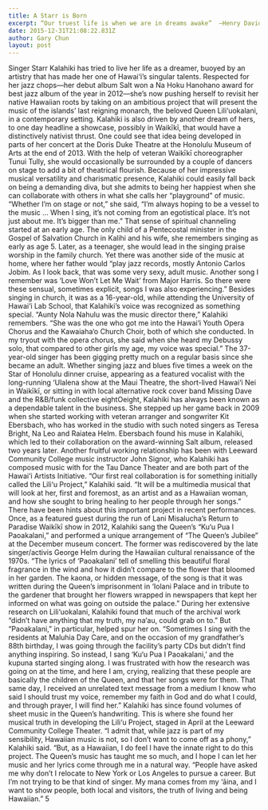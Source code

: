 ```yaml
---
title: A Starr is Born
excerpt: “Our truest life is when we are in dreams awake”  –Henry David Thoreau
date: 2015-12-31T21:08:22.831Z
author: Gary Chun
layout: post
---
```


Singer Starr Kalahiki has tried to live her life as a dreamer, buoyed by an artistry that has made her one of Hawai‘i’s singular talents. Respected for her jazz chops—her debut album Salt won a Na Hoku Hanohano award for best jazz album of the year in 2012—she’s now pushing herself to revisit her native Hawaiian roots by taking on an ambitious project that will present the music of the islands’ last reigning monarch, the beloved Queen Lili‘uokalani, in a contemporary setting.
Kalahiki is also driven by another dream of hers, to one day headline a showcase, possibly in Waikīkī, that would have a distinctively nativist thrust. One could see that idea being developed in parts of her concert at the Doris Duke Theatre at the Honolulu Museum of Arts at the end of 2013. With the help of veteran Waikīkī choreographer Tunui Tully, she would occasionally be surrounded by a couple of dancers on stage to add a bit of theatrical flourish.
Because of her impressive musical versatility and charismatic presence, Kalahiki could easily fall back on being a demanding diva, but she admits to being her happiest when she can collaborate with others in what she calls her “playground” of music.
“Whether I’m on stage or not,” she said, “I’m always hoping to be a vessel to the music … When I sing, it’s not coming from an egotistical place. It’s not just about me. It’s bigger than me.”
That sense of spiritual channeling started at an early age. The only child of a Pentecostal minister in the Gospel of Salvation Church in Kalihi and his wife, she remembers singing as early as age 5. Later, as a teenager, she would lead in the singing praise worship in the family church.
Yet there was another side of the music at home, where her father would “play jazz records, mostly Antonio Carlos Jobim. As I look back, that was some very sexy, adult music. Another song I remember was ‘Love Won’t Let Me Wait’ from Major Harris. So there were these sensual, sometimes explicit, songs I was also experiencing.”
Besides singing in church, it was as a 16-year-old, while attending the University of Hawai‘i Lab School, that Kalahiki’s voice was recognized as something special. “Aunty Nola Nahulu was the music director there,” Kalahiki remembers. “She was the one who got me into the Hawai‘i Youth Opera Chorus and the Kawaiaha‘o Church Choir, both of which she conducted. In my tryout with the opera chorus, she said when she heard my Debussy solo, that compared to other girls my age, my voice was special.”
The 37-year-old singer has been gigging pretty much on a regular basis since she became an adult. Whether singing jazz and blues five times a week on the Star of Honolulu dinner cruise, appearing as a featured vocalist with the long-running ‘Ulalena show at the Maui Theatre, the short-lived Hawai‘i Nei in Waikīkī, or sitting in with local alternative rock cover band Missing Dave and the R&B/funk collective eightOeight, Kalahiki has always been known as a dependable talent in the business.
She stepped up her game back in 2009 when she started working with veteran arranger and songwriter  Kit Ebersbach, who has worked in the studio with such noted singers as Teresa Bright, Na Leo and Raiatea Helm. Ebersbach found his muse in Kalahiki, which led to their collaboration on the award-winning Salt album, released two years later.
Another fruitful working relationship has been with Leeward Community College music instructor John Signor, who Kalahiki has composed music with for the Tau Dance Theater and are both part of the Hawai‘i Artists Initiative.
“Our first real collaboration is for something initially called the Lili‘u Project,” Kalahiki said. “It will be a multimedia musical that will look at her, first and foremost, as an artist and as a Hawaiian woman, and how she sought to bring healing to her people through her songs.”
There have been hints about this important project in recent performances. Once, as a featured guest during the run of Lani Misalucha’s Return to Paradise Waikīkī show in 2012, Kalahiki sang the Queen’s “Ku‘u Pua I Paoakalani,” and performed a unique arrangement of “The Queen’s Jubilee” at the December museum concert.
The former was rediscovered by the late singer/activis George Helm during the Hawaiian cultural renaissance of the 1970s. “The lyrics of ‘Paoakalani’ tell of smelling this beautiful floral fragrance in the wind and how it didn’t compare to the flower that bloomed in her garden. The kaona, or hidden message, of the song is that it was written during the Queen’s imprisonment in ‘Iolani Palace and in tribute to the gardener that brought her flowers wrapped in newspapers that kept her informed on what was going on outside the palace.”
During her extensive research on Lili‘uokalani, Kalahiki found that much of the archival work “didn’t have anything that my truth, my na‘au, could grab on to.” But “Paoakalani,” in particular, helped spur her on. 
“Sometimes I sing with the residents at Maluhia Day Care, and on the occasion of my grandfather’s 88th birthday, I was going through the facility’s party CDs but didn’t find anything inspiring. So instead, I sang ‘Ku‘u Pua I Paoakalani,’ and the kupuna started singing along. I was frustrated with how the research was going on at the time, and here I am, crying, realizing that these people are basically the children of the Queen, and that her songs were for them. That same day, I received an unrelated text message from a medium I know who said I should trust my voice, remember my faith in God and do what I could, and through prayer, I will find her.”
Kalahiki has since found volumes of sheet music in the Queen’s handwriting. This is where she found her musical truth in developing the Lili‘u Project, staged in April at the Leeward Community College Theater.
“I admit that, while jazz is part of my sensibility, Hawaiian music is not, so I don’t want to come off as a phony,” Kalahiki said. “But, as a Hawaiian, I do feel I have the innate right to do this project. The Queen’s music has taught me so much, and I hope I can let her music and her lyrics come through me in a natural way.
“People have asked me why don’t I relocate to New York or Los Angeles to pursue a career. But I’m not trying to be that kind of singer. My mana comes from my ‘āina, and I want to show people, both local and visitors, the truth of living and being Hawaiian.” 5